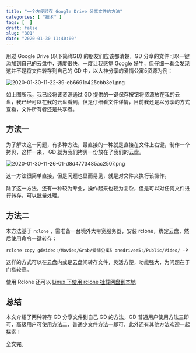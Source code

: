 ```yaml
---
title: "一个方便转存 Google Drive 分享文件的方法"
categories: [ "技术" ]
tags: [  ]
draft: false
slug: "301"
date: "2020-01-30 11:40:00"
---
```


用过 Google Drive (以下简称GD) 的朋友们应该都清楚，GD 分享的文件可以一键添加到自己的云盘中，速度很快，一度让我感觉 Google 好牛，但仔细一看会发现这并不是将文件转存到自己的 GD 中，以大神分享的爱情公寓5资源为例：

![2020-01-30-11-22-39-eb6691c425cbb3e1.png](https://imagehost-cdn.frytea.com/images/2020/01/30/2020-01-30-11-22-39-eb6691c425cbb3e1.png)

如上图所示，我已经将该资源通过 GD 提供的一键保存按钮将资源放在我的云盘，我已经可以在我的云盘看到，但是仔细看文件详情，目前我还是以分享的方式查看，文件所有者还是共享者。

## 方法一

为了解决这一问题，有多种方法，最直接的一种就是直接在文件上右键，制作一个拷贝，这样一来， GD 就为我们拷贝一份放在了我们的云盘。

![2020-01-30-11-26-01-d8d4773485ac2507.png](https://imagehost-cdn.frytea.com/images/2020/01/30/2020-01-30-11-26-01-d8d4773485ac2507.png)

这一方法很简单直接，但是问题也显而易见，就是对文件夹执行该操作。

除了这一方法，还有一种较为专业，操作起来也较为复杂，但是可以对任何文件进行转存，可以批量处理。

## 方法二

本方法基于 `rclone` ，需准备一台境外大带宽服务器，安装 rclone，绑定云盘，然后使用命令一键转存：

`rclone copy gdvideo:/Movies/Grab/爱情公寓5 onedrivee5:/Public/Video/ -P`

这样的方式可以在云盘内或是云盘间转存文件，灵活方便，功能强大，为问题在于门槛较高。

使用 Rclone 还可以 [Linux 下使用 rclone 挂载网盘到本地](https://blog.frytea.com/archives/31/)



## 总结

本文介绍了两种转存 GD 分享文件到自己 GD 的方法，GD 普通用户使用方法三即可，高级用户可使用方法二，普通少文件方法一即可，此外还有其他方法欢迎一起探索！

全文完。


